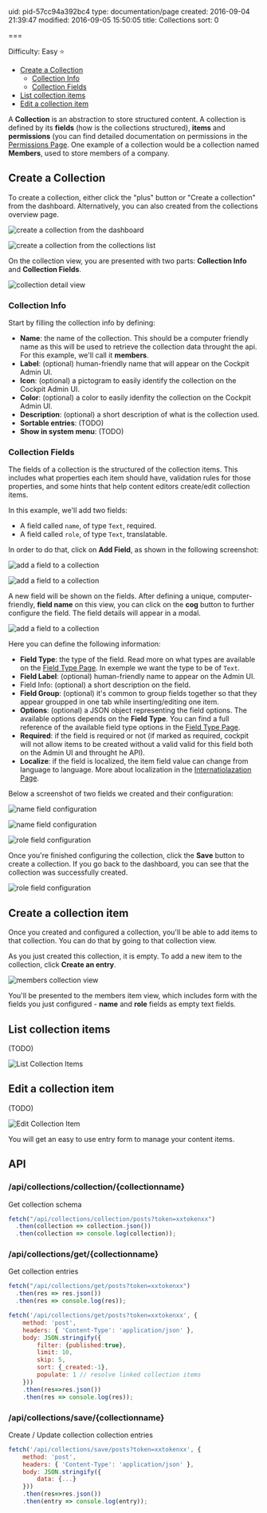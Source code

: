 uid: pid-57cc94a392bc4
type: documentation/page
created: 2016-09-04 21:39:47
modified: 2016-09-05 15:50:05
title: Collections
sort: 0

===

Difficulty: Easy ⭐

- [Create a Collection](#create-a-collection)
	- [Collection Info](collection-info) 
	- [Collection Fields](collection-fields) 
- [List collection items](#list-collection-items)
- [Edit a collection item](#edit-a-collection-item)


A **Collection** is an abstraction to store structured content. A collection is defined by its **fields** (how is the collections structured), **items** and **permissions** (you can find detailed documentation on permissions in the [Permissions Page](link-to-permission). One example of a collection would be a collection named **Members**, used to store members of a company.

## Create a Collection

To create a collection, either click the "plus" button or "Create a collection" from the dashboard. Alternatively, you can also created from the collections overview page.

![create a collection from the dashboard](./create-a-collection-1.png)

![create a collection from the collections list](./create-a-collection-2.png)

On the collection view, you are presented with two parts: **Collection Info** and **Collection Fields**.

![collection detail view](./create-a-collection-3.png)

### Collection Info

Start by filling the collection info by defining:

* **Name**: the name of the collection. This should be a computer friendly name as this will be used to retrieve the collection data throught the api. For this example, we'll call it **members**.
* **Label**: (optional) human-friendly name that will appear on the Cockpit Admin UI.
* **Icon**: (optional) a pictogram to easily identify the collection on the Cockpit Admin UI.
* **Color**: (optional) a color to easily idenfity the collection on the Cockpit Admin UI.
* **Description**: (optional) a short description of what is the collection used.
* **Sortable entries**: (TODO)
* **Show in system menu**: (TODO)

### Collection Fields

The fields of a collection is the structured of the collection items. This includes what properties each item should have, validation rules for those properties, and some hints that help content editors create/edit collection items.

In this example, we'll add two fields:

* A field called `name`, of type `Text`, required.
* A field called `role`, of type `Text`, translatable.

In order to do that, click on **Add Field**, as shown in the following screenshot:

![add a field to a collection](./create-a-collection-4.png)

![add a field to a collection](./create-a-collection-5.png)

A new field will be shown on the fields. After defining a unique, computer-friendly, **field name** on this view, you can click on the **cog** button to further configure the field. The field details will appear in a modal.

![add a field to a collection](./create-a-collection-6.png)

Here you can define the following information:

* **Field Type**: the type of the field. Read more on what types are available on the [Field Type Page](link-to-field-type-page). In exemple we want the type to be of `Text`.
* **Field Label**: (optional) human-friendly name to appear on the Admin UI.
* Field Info: (optional) a short description on the field.
* **Field Group**: (optional) it's common to group fields together so that they appear groupped in one tab while inserting/editing one item.
* **Options**: (optional) a JSON object representing the field options. The available options depends on the **Field Type**. You can find a full reference of the available field type options in the [Field Type Page](link-to-field-type-page).
* **Required**: if the field is required or not (if marked as required, cockpit will not allow items to be created without a valid valid for this field both on the Admin UI and throught he API).
* **Localize**: if the field is localized, the item field value can change from language to language. More about localization in the [Internatiolazation Page](i18n-page).

Below a screenshot of two fields we created and their configuration:

![name field configuration](./create-a-collection-9.png)

![name field configuration](./create-a-collection-7.png)

![role field configuration](./create-a-collection-8.png)

Once you're finished configuring the collection, click the **Save** button to create a collection. If you go back to the dashboard, you can see that the collection was successfully created.

![role field configuration](./create-a-collection-8.png)

## Create a collection item

Once you created and configured a collection, you'll be able to add items to that collection. You can do that by going to that collection view. 

As you just created this collection, it is empty.  To add a new item to the collection, click **Create an entry**.

![members collection view](./create-a-collection-item-1.png)

You'll be presented to the members item view, which includes form with the fields you just configured - **name** and **role** fields as empty text fields.



## List collection items

(TODO)

![List Collection Items](./list.png)

## Edit a collection item

(TODO)

![Edit Collection Item](./edit.png)

You will get an easy to use entry form to manage your content items.

## API

### /api/collections/collection/{collectionname}

Get collection schema

```javascript
fetch("/api/collections/collection/posts?token=xxtokenxx")
  .then(collection => collection.json())
  .then(collection => console.log(collection));
```

### /api/collections/get/{collectionname}

Get collection entries

```javascript
fetch("/api/collections/get/posts?token=xxtokenxx")
  .then(res => res.json())
  .then(res => console.log(res));
```

```javascript
fetch('/api/collections/get/posts?token=xxtokenxx', {
    method: 'post',
    headers: { 'Content-Type': 'application/json' },
    body: JSON.stringify({
        filter: {published:true},
        limit: 10,
        skip: 5,
        sort: {_created:-1},
        populate: 1 // resolve linked collection items
    }))
    .then(res=>res.json())
    .then(res => console.log(res));
```

### /api/collections/save/{collectionname}

Create / Update collection collection entries

```javascript
fetch('/api/collections/save/posts?token=xxtokenxx', {
    method: 'post',
    headers: { 'Content-Type': 'application/json' },
    body: JSON.stringify({
        data: {...}
    }))
    .then(res=>res.json())
    .then(entry => console.log(entry));
```

